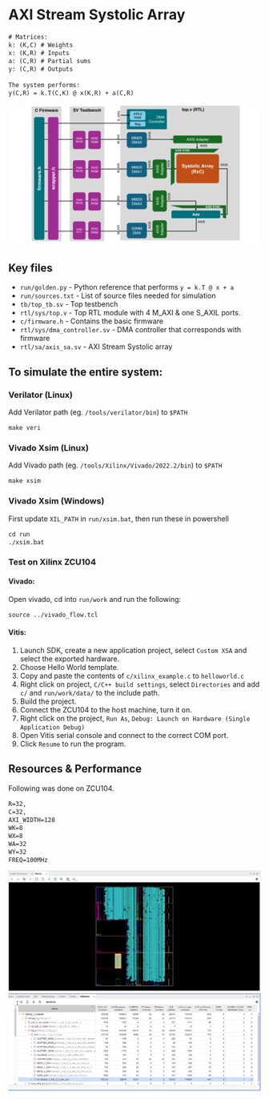 # AXI Stream Systolic Array

```
# Matrices:
k: (K,C) # Weights
x: (K,R) # Inputs
a: (C,R) # Partial sums
y: (C,R) # Outputs

The system performs:
y(C,R) = k.T(C,K) @ x(K,R) + a(C,R)
```

![Full System](docs/sys.png)

## Key files

* `run/golden.py` - Python reference that performs `y = k.T @ x + a`
* `run/sources.txt` - List of source files needed for simulation
* `tb/top_tb.sv` - Top testbench
* `rtl/sys/top.v` - Top RTL module with 4 M_AXI & one S_AXIL ports.
* `c/firmware.h` - Contains the basic firmware
* `rtl/sys/dma_controller.sv` - DMA controller that corresponds with firmware
* `rtl/sa/axis_sa.sv` - AXI Stream Systolic array

## To simulate the entire system:

### Verilator (Linux)

Add Verilator path (eg. `/tools/verilator/bin`) to `$PATH`
```
make veri
```

### Vivado Xsim (Linux)

Add Vivado path (eg. `/tools/Xilinx/Vivado/2022.2/bin`) to `$PATH`
```
make xsim
```

### Vivado Xsim (Windows)

First update `XIL_PATH` in `run/xsim.bat`, then run these in powershell
```
cd run
./xsim.bat
```

### Test on Xilinx ZCU104

#### Vivado: 

Open vivado, cd into `run/work` and run the following:
```
source ../vivado_flow.tcl
```

#### Vitis:

1. Launch SDK, create a new application project, select `Custom XSA` and select the exported hardware.
1. Choose Hello World template.
1. Copy and paste the contents of `c/xilinx_example.c` to `helloworld.c`
1. Right click on project, `C/C++ build settings`, select `Directories` and add `c/` and `run/work/data/` to the include path.
1. Build the project.
1. Connect the ZCU104 to the host machine, turn it on.
1. Right click on the project, `Run As`, `Debug: Launch on Hardware (Single Application Debug)`
1. Open Vitis serial console and connect to the correct COM port.
1. Click `Resume` to run the program.

## Resources & Performance

Following was done on ZCU104. 
```
R=32,
C=32,
AXI_WIDTH=128
WK=8
WX=8
WA=32
WY=32
FREQ=100MHz
```

![FPGA](docs/fpga.png)
